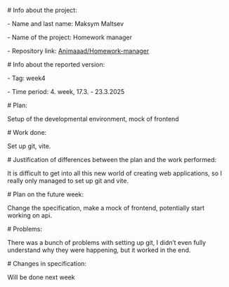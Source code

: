 \# Info about the project:

\- Name and last name: Maksym Maltsev

\- Name of the project: Homework manager

\- Repository link:
[<u>Animaaad/Homework-manager</u>](https://github.com/Animaaad/Homework-manager)

\# Info about the reported version:

\- Tag: week4

\- Time period: 4. week, 17.3. - 23.3.2025

\# Plan:

Setup of the developmental environment, mock of frontend

\# Work done:

Set up git, vite.

\# Justification of differences between the plan and the work performed:

It is difficult to get into all this new world of creating web
applications, so I really only managed to set up git and vite.

\# Plan on the future week:

Change the specification, make a mock of frontend, potentially start
working on api.

\# Problems:

There was a bunch of problems with setting up git, I didn’t even fully
understand why they were happening, but it worked in the end.

\# Changes in specification:

Will be done next week
